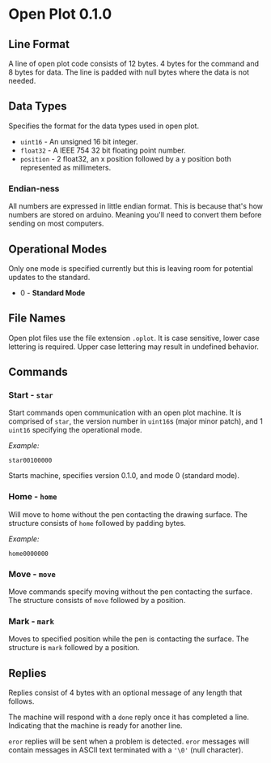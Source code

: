# Open Plot 0.1.0

## Line Format

A line of open plot code consists of 12 bytes. 4 bytes for the command and 8 bytes for data. The line is padded with null bytes where the data is not needed.

## Data Types

Specifies the format for the data types used in open plot.

- `uint16` - An unsigned 16 bit integer.
- `float32` - A IEEE 754 32 bit floating point number.
- `position` - 2 float32, an x position followed by a y position both represented as millimeters.

### Endian-ness

All numbers are expressed in little endian format. This is because that's how numbers are stored on arduino. Meaning you'll need to convert them before sending on most computers.

## Operational Modes

Only one mode is specified currently but this is leaving room for potential updates to the standard.

- 0 - **Standard Mode**

## File Names

Open plot files use the file extension `.oplot`. It is case sensitive, lower case lettering is required. Upper case lettering may result in undefined behavior.

## Commands

### Start - `star`

Start commands open communication with an open plot machine. It is comprised of `star`, the version number in `uint16`s (major minor patch), and 1 `uint16` specifying the operational mode.

*Example:*
```
star00100000
```
Starts machine, specifies version 0.1.0, and mode 0 (standard mode).

### Home - `home`

Will move to home without the pen contacting the drawing surface. The structure consists of `home` followed by padding bytes.

*Example:*
```
home0000000
```

### Move - `move`

Move commands specify moving without the pen contacting the surface. The structure consists of `move` followed by a position.

### Mark - `mark`

Moves to specified position while the pen is contacting the surface. The structure is `mark` followed by a position.

## Replies

Replies consist of 4 bytes with an optional message of any length that follows.

The machine will respond with a `done` reply once it has completed a line. Indicating that the machine is ready for another line.

`eror` replies will be sent when a problem is detected. `eror` messages will contain messages in ASCII text terminated with a `'\0'` (null character).
